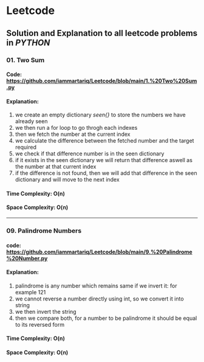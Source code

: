 # Leetcode
## Solution and Explanation to all leetcode problems in *PYTHON*

### 01. Two Sum
#### Code: https://github.com/iammartariq/Leetcode/blob/main/1.%20Two%20Sum.py
#### Explanation: 
1. we create an empty dictionary *seen{}* to store the numbers we have already seen
2. we then run a for loop to go throgh each indexes
3. then we fetch the number at the current index
4. we calculate the difference between the fetched number and the target required
5. we check if that difference number is in the seen dictionary
6. if it exists in the seen dictionary we will return that difference aswell as the number at that current index
7. if the difference is not found, then we will add that difference in the seen dictionary and will move to the next index
#### Time Complexity: O(n)
#### Space Complexity: O(n)

---------------------------------

### 09. Palindrome Numbers
#### code: https://github.com/iammartariq/Leetcode/blob/main/9.%20Palindrome%20Number.py
#### Explanation:
1. palindrome is any number which remains same if we invert it: for example 121 
2. we cannot reverse a number directly using int, so we convert it into string
3. we then invert the string 
4. then we compare both, for a number to be palindrome it should be equal to its reversed form
#### Time Complexity: O(n)
#### Space Complexity: O(n)
